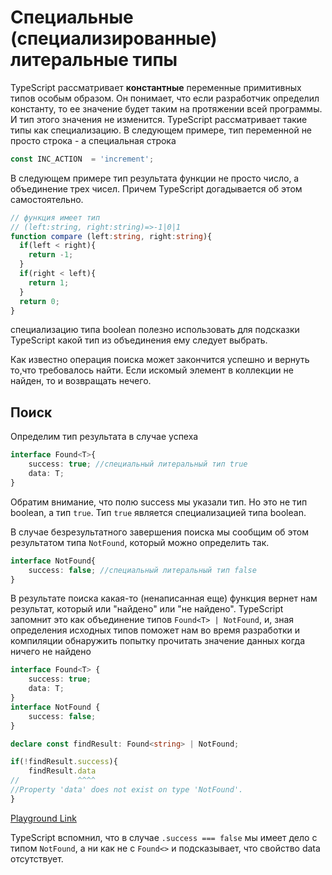 # Специальные (специализированные) литеральные типы

TypeScript рассматривает **константные** переменные примитивных типов особым образом. Он понимает, что если разработчик определил константу, то ее значение будет таким на протяжении всей программы. И тип этого значения не изменится. TypeScript рассматривает такие типы как специализацию. В следующем примере, тип переменной не просто строка - а специальная строка

```ts
const INC_ACTION  = 'increment';
```

В следующем примере тип результата функции не просто число, а объединение трех чисел. Причем TypeScript догадывается об этом самостоятельно.

```ts
// функция имеет тип
// (left:string, right:string)=>-1|0|1
function compare (left:string, right:string){
  if(left < right){
    return -1;
  }
  if(right < left){
    return 1;
  }
  return 0;
}
```

специализацию типа boolean полезно использовать для подсказки TypeScript какой тип из объединения ему следует выбрать.

Как известно операция поиска может закончится успешно и вернуть то,что требовалось найти. Если искомый элемент в коллекции не найден, то и возвращать нечего.

## Поиск

Определим тип результата в случае успеха

```ts
interface Found<T>{
    success: true; //специальный литеральный тип true
    data: T;
}
```

Обратим внимание, что полю success мы указали тип. Но это не тип boolean, а тип `true`. Тип `true` является специализацией типа boolean.

В случае безрезультатного завершения поиска мы сообщим об этом результатом типа `NotFound`, который можно определить так.

```ts
interface NotFound{
    success: false; //специальный литеральный тип false
}
```

В результате поиска какая-то (ненаписанная еще) функция вернет нам результат, который или "найдено" или "не найдено". TypeScript запомнит это как объединение типов `Found<T> | NotFound`, и, зная определения исходных типов поможет нам во время разработки и компиляции обнаружить попытку прочитать значение данных когда ничего не найдено

```ts
interface Found<T> {
    success: true;
    data: T;
}
interface NotFound {
    success: false;
}

declare const findResult: Found<string> | NotFound;

if(!findResult.success){
    findResult.data
//             ^^^^
//Property 'data' does not exist on type 'NotFound'.
}
```

[Playground Link](https://www.typescriptlang.org/play?jsx=0&ssl=15&ssc=2&pln=1&pc=1#code/JYOwLgpgTgZghgYwgAgGIHsCuIAmAeAFQD5kBvAKGSuQGdMEkaaAuZMKTCAbkupzjBxWBHgF9yoSLEQoAcujAZsOMryp0GEJq3gAbGt3LjyOCAl1woKBOhA0wyGKBwAlLZl1hWS3HntRQAHMSAB9keUUsXB4JGAAKAEInXDc6TwA6DUYaAEoKakdnVI8wdP5BcgB6SoLagoA9RvqqyoAFKHQAB2gwAE9kAHJyuAHkHHQtZBAFZAgAD2B7ZFs2Xu7BiJ8cAfSjIA)

TypeScript вспомнил, что в случае `.success === false` мы имеет дело с типом `NotFound`, а ни как не с `Found<>` и подсказывает, что свойство data отсутствует.
